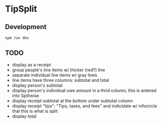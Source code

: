 # TipSplit

## Development

```bash
npm run dev
```

## TODO

- display as a receipt
- group people's line items w/ thicker (red?) line
- separate individual line items w/ gray lines
- line items have three columns: subtotal and total
- display person's subtotal 
- display person's individual owe amount in a third column, this is entered into Splitwise
- display receipt subtotal at the bottom under subtotal column
- display receipt "tips": "Tips, taxes, and fees" and indicidate w/ infocircle that this is what is split
- display total
